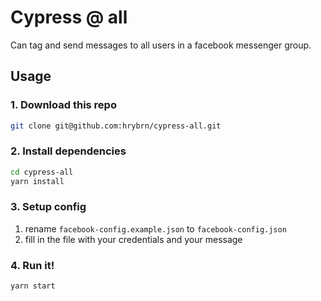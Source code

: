 # Cypress @ all

Can tag and send messages to all users in a facebook messenger group.

## Usage

### 1. Download this repo

```bash
git clone git@github.com:hrybrn/cypress-all.git
```

### 2. Install dependencies

```bash
cd cypress-all
yarn install
```

### 3. Setup config

1. rename `facebook-config.example.json` to `facebook-config.json`
2. fill in the file with your credentials and your message

### 4. Run it!

```bash
yarn start
```
